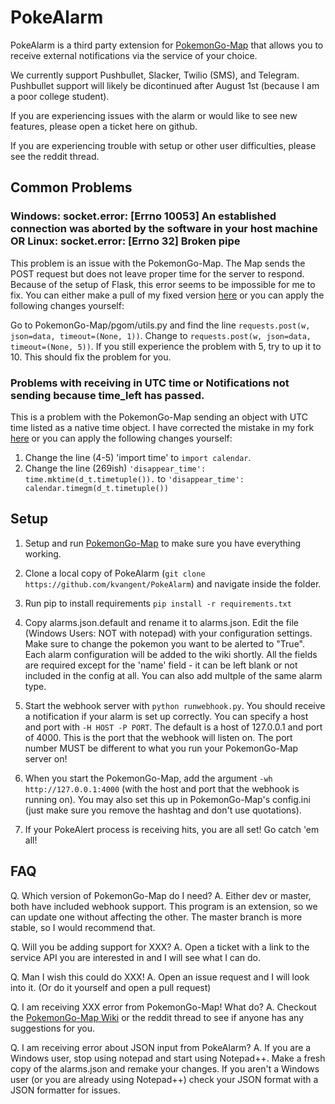 # PokeAlarm

PokeAlarm is a third party extension for [PokemonGo-Map](https://github.com/PokemonGoMap/PokemonGo-Map) that allows you to receive external notifications via the service of your choice.

We currently support Pushbullet, Slacker, Twilio (SMS), and Telegram. Pushbullet support will likely be dicontinued after August 1st (because I am a poor college student). 

If you are experiencing issues with the alarm or would like to see new features, please open a ticket here on github. 

If you are experiencing trouble with setup or other user difficulties, please see the reddit thread.

## Common Problems

### Windows: socket.error: [Errno 10053] An established connection was aborted by the software in your host machine OR Linux: socket.error: [Errno 32] Broken pipe

This problem is an issue with the PokemonGo-Map. The Map sends the POST request but does not leave proper time for the server to respond. Because of the setup of Flask, this error seems to be impossible for me to fix. You can either make a pull of my fixed version [here](https://github.com/kvangent/PokemonGo-Map/tree/time_fix) or you can apply the following changes yourself: 

Go to PokemonGo-Map/pgom/utils.py and find the line `requests.post(w, json=data, timeout=(None, 1))`. Change to `requests.post(w, json=data, timeout=(None, 5))`. If you still experience the problem with 5, try to up it to 10. This should fix the problem for you.

### Problems with receiving in UTC time or Notifications not sending because time_left has passed.

This is a problem with the PokemonGo-Map sending an object with UTC time listed as a native time object. I have corrected the mistake in my fork [here](https://github.com/kvangent/PokemonGo-Map/tree/time_fix) or you can apply the following changes yourself: 

1. Change the line (4-5) 'import time' to `import calendar`. 
2. Change the line (269ish) `'disappear_time': time.mktime(d_t.timetuple()).` to `'disappear_time': calendar.timegm(d_t.timetuple())`

## Setup

1. Setup and run [PokemonGo-Map](https://github.com/PokemonGoMap/PokemonGo-Map) to make sure you have everything working.

2. Clone a local copy of PokeAlarm (`git clone https://github.com/kvangent/PokeAlarm`) and navigate inside the folder.

3. Run pip to install requirements `pip install -r requirements.txt`

4. Copy alarms.json.default and rename it to alarms.json. Edit the file (Windows Users: NOT with notepad) with your configuration settings. Make sure to change the pokemon you want to be alerted to "True". Each alarm configuration will be added to the wiki shortly. All the fields are required except for the 'name' field - it can be left blank or not included in the config at all. You can also add multple of the same alarm type.

5. Start the webhook server with `python runwebhook.py`. You should receive a notification if your alarm is set up correctly. You can specify a host and port with `-H HOST -P PORT`. The default is a host of 127.0.0.1 and port of 4000. This is the port that the webhook will listen on. The port number MUST be different to what you run your PokemonGo-Map server on!

6. When you start the PokemonGo-Map, add the argument `-wh http://127.0.0.1:4000` (with the host and port that the webhook is running on). You may also set this up in PokemonGo-Map's config.ini (just make sure you remove the hashtag and don't use quotations). 

7. If your PokeAlert process is receiving hits, you are all set! Go catch 'em all!

## FAQ

Q. Which version of PokemonGo-Map do I need?
A. Either dev or master, both have included webhook support. This program is an extension, so we can update one without affecting the other. The master branch is more stable, so I would recommend that. 

Q. Will you be adding support for XXX?
A. Open a ticket with a link to the service API you are interested in and I will see what I can do.

Q. Man I wish this could do XXX!
A. Open an issue request and I will look into it. (Or do it yourself and open a pull request)

Q. I am receiving XXX error from PokemonGo-Map! What do?
A. Checkout the [PokemonGo-Map Wiki](https://github.com/PokemonGoMap/PokemonGo-Map/wiki) or the reddit thread to see if anyone has any suggestions for you.

Q. I am receiving error about JSON input from PokeAlarm?
A. If you are a Windows user, stop using notepad and start using Notepad++. Make a fresh copy of the alarms.json and remake your changes. If you aren't a Windows user (or you are already using Notepad++) check your JSON format with a JSON formatter for issues.